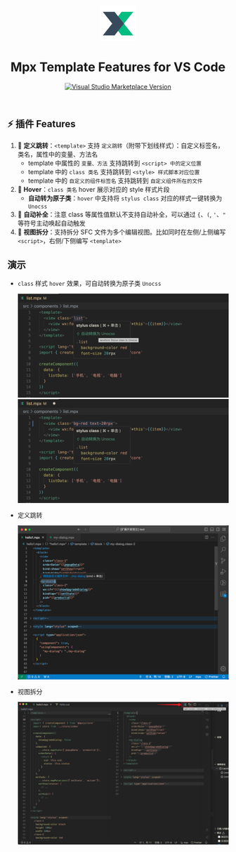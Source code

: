 <br>

<p align="center">
<a href="https://mpxjs.cn" target="__blank"><img src="./asset/mpx-icon.png" alt="Mpx" width="80px" /></a>

<h1 align="center">Mpx Template Features for VS Code</h1>

<p align="center">
<a href="https://marketplace.visualstudio.com/items?itemName=wangshun.mpx-template-features" target="__blank"><img src="https://img.shields.io/visual-studio-marketplace/v/wangshun.mpx-template-features?color=0098FF&amp;label=Visual%20Studio%20Marketplace&amp;labelColor=000&amp;logo=visual-studio-code&amp;logoColor=0098FF" alt="Visual Studio Marketplace Version" /></a>
</p>

<br>

## ⚡ 插件 Features

1. 🚀 **定义跳转**：`<template>` 支持 `定义跳转`（附带下划线样式）：自定义标签名，类名，属性中的变量、方法名
   - template 中属性的 `变量、方法` 支持跳转到 `<script> 中的定义位置`
   - template 中的 `class 类名` 支持跳转到 `<style> 样式脚本对应位置`
   - template 中的 `自定义的组件标签名` 支持跳转到 `自定义组件所在的文件`
2. 🚀 **Hover**：`class 类名` hover 展示对应的 style 样式片段
   - **自动转为原子类**：`hover` 中支持将 `stylus class` 对应的样式一键转换为 `Unocss`
3. 🚀 **自动补全**：注意 class 等属性值默认不支持自动补全，可以通过 `{`、`(`, `'`、`"` 等符号主动唤起自动触发
4. 🚀 **视图拆分**：支持拆分 SFC 文件为多个编辑视图。比如同时在左侧/上侧编写 `<script>`，右侧/下侧编写 `<template>`

## 演示

<!-- ![示例动画](./asset/mpx-video.gif) -->

- `class` 样式 `hover` 效果，可自动转换为原子类 `Unocss`
  
   <img src="./asset/mpx-feature-transform-unocss-before.png" alt="hover class" width="700"/>

   <img src="./asset/mpx-feature-transform-unocss-after.png" alt="hover class" width="700"/>

- 定义跳转
  
   <img src="./asset/mpx-features-tag-jump.png" alt="定义跳转" width="700"/>

- 视图拆分
  
   <img src="./asset/mpx-features-split-editors.png" alt="视图拆分" width="700"/>

<!-- ## 发布
vscode 插件发布流程：
# npm i vsce -g
1. vsce login wangshun（登录过就不用再登录了，登录过期后需要重新申请vscode token，参考: https://dev.azure.com/wangshunnn/_usersSettings/tokens, https://code.visualstudio.com/api/working-with-extensions/publishing-extension#get-a-personal-access-token）
2. npm run pack（打包 vsce package）
3. npm run publish:patch（自动更新小版本并且发布 vsce publish patch）
4. 发布成功后 push 代码和 tag
5. git push origin main
6. git push origin --tags v1.0.x
-->
